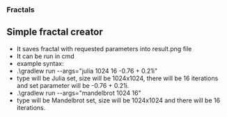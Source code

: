 ### Fractals
## Simple fractal creator
+ It saves fractal with requested parameters into result.png file
+ It can be run in cmd
+ example syntax:
+ .\gradlew run --args="julia 1024 16 -0.76 + 0.21i"
+ type will be Julia set, size will be 1024x1024, there will be 16 iterations and set parameter will be -0.76 + 0.21i.
+ .\gradlew run --args="mandelbrot 1024 16"
+ type will be Mandelbrot set, size will be 1024x1024 and there will be 16 iterations.
